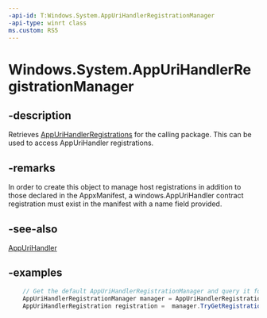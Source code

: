```yaml
---
-api-id: T:Windows.System.AppUriHandlerRegistrationManager
-api-type: winrt class
ms.custom: RS5
---
```


<!-- Class syntax.
public class AppUriHandlerRegistrationManager 
-->

# Windows.System.AppUriHandlerRegistrationManager

## -description
Retrieves [AppUriHandlerRegistrations](appurihandlerregistration.md) for the calling package. This can be used to access AppUriHandler registrations.

## -remarks
In order to create this object to manage host registrations in addition to those declared in the AppxManifest, a windows.AppUriHandler contract registration must exist in the manifest with a name field provided.

## -see-also
[AppUriHandler](https://docs.microsoft.com/windows/uwp/launch-resume/web-to-app-linking)

## -examples

```csharp
    // Get the default AppUriHandlerRegistrationManager and query it for our registration.
    AppUriHandlerRegistrationManager manager = AppUriHandlerRegistrationManager.GetDefault();
    AppUriHandlerRegistration registration =  manager.TryGetRegistration("MyRuntimeRegistrationName");
 ```
